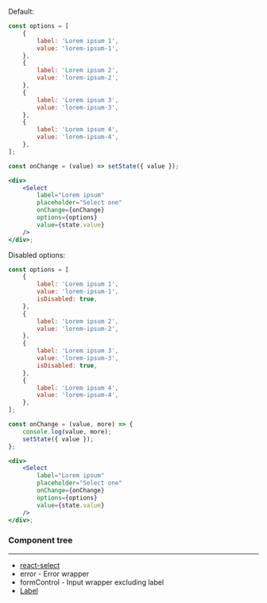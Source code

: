 Default:

```jsx
const options = [
    {
        label: 'Lorem ipsum 1',
        value: 'lorem-ipsum-1',
    },
    {
        label: 'Lorem ipsum 2',
        value: 'lorem-ipsum-2',
    },
    {
        label: 'Lorem ipsum 3',
        value: 'lorem-ipsum-3',
    },
    {
        label: 'Lorem ipsum 4',
        value: 'lorem-ipsum-4',
    },
];

const onChange = (value) => setState({ value });

<div>
    <Select
        label="Lorem ipsum"
        placeholder="Select one"
        onChange={onChange}
        options={options}
        value={state.value}
    />
</div>;
```

Disabled options:

```jsx
const options = [
    {
        label: 'Lorem ipsum 1',
        value: 'lorem-ipsum-1',
        isDisabled: true,
    },
    {
        label: 'Lorem ipsum 2',
        value: 'lorem-ipsum-2',
    },
    {
        label: 'Lorem ipsum 3',
        value: 'lorem-ipsum-3',
        isDisabled: true,
    },
    {
        label: 'Lorem ipsum 4',
        value: 'lorem-ipsum-4',
    },
];

const onChange = (value, more) => {
    console.log(value, more);
    setState({ value });
};

<div>
    <Select
        label="Lorem ipsum"
        placeholder="Select one"
        onChange={onChange}
        options={options}
        value={state.value}
    />
</div>;
```

### Component tree

---

-   [react-select](https://react-select.com)
-   error - Error wrapper
-   formControl - Input wrapper excluding label
-   [Label](#/Forms?id=label)
